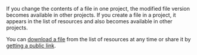 If you change the contents of a file in one project, the modified file version becomes available in other projects. If you create a file in a project, it appears in the list of resources and also becomes available in other projects.

You can [download a file](../../datasphere/operations/resources/download.md) from the list of resources at any time or share it by [getting a public link](../../datasphere/operations/resources/get-link.md).